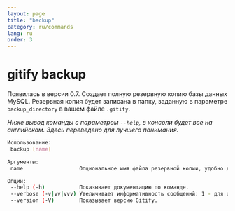 ```yaml
---
layout: page
title: "backup"
category: ru/commands
lang: ru
order: 3
---
```


# gitify backup

Появилась в версии 0.7. Создает полную резервную копию базы данных MySQL. Резервная копия будет записана в папку, заданную в параметре `backup_directory` в вашем файле `.gitify`. 

_Ниже вывод команды с параметром `--help`, в консоли будет все на английском. Здесь переведено для лучшего понимания._

```bash
Использование:
 backup [name]

Аргументы:
 name                  Опциональное имя файла резервной копии, удобно для отдельных бекапов. Если имя не задано, будет использоваться имя в виде timestamp.

Опции:
 --help (-h)           Показывает документацию по команде.
 --verbose (-v|vv|vvv) Увеличивает информативность сообщений: 1 - для обычного вывода, 2 - для более подробного вывода и 3 - для дебага.
 --version (-V)        Показывает версию Gitify.

```
